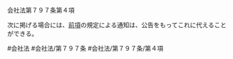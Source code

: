 会社法第７９７条第４項

次に掲げる場合には、[前項](会社法＿＿＿＿第７９７条第３項)の規定による通知は、公告をもってこれに代えることができる。

#会社法
#会社法/第７９７条
#会社法/第７９７条/第４項
